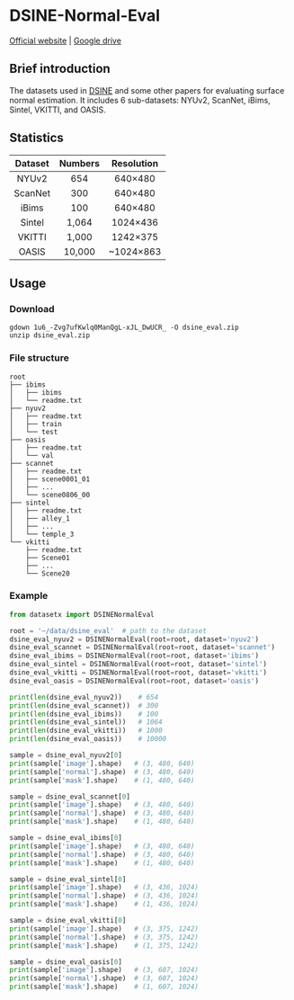 # DSINE-Normal-Eval

[Official website](https://github.com/baegwangbin/DSINE) | [Google drive](https://drive.google.com/drive/folders/1t3LMJIIrSnCGwOEf53Cyg0lkSXd3M4Hm?usp=drive_link)

## Brief introduction

The datasets used in [DSINE](https://arxiv.org/abs/2403.00712) and some other papers for evaluating surface normal estimation.
It includes 6 sub-datasets: NYUv2, ScanNet, iBims, Sintel, VKITTI, and OASIS.

## Statistics

| Dataset | Numbers | Resolution |
|:-------:|:-------:|:----------:|
|  NYUv2  |   654   |  640×480   |
| ScanNet |   300   |  640×480   |
|  iBims  |   100   |  640×480   |
| Sintel  |  1,064  |  1024×436  |
| VKITTI  |  1,000  |  1242×375  |
|  OASIS  | 10,000  | ~1024×863  |

## Usage

### Download

```shell
gdown 1u6_-Zvg7ufKwlq0ManQgL-xJL_DwUCR_ -O dsine_eval.zip
unzip dsine_eval.zip
```

### File structure

```text
root
├── ibims
│   ├── ibims
│   └── readme.txt
├── nyuv2
│   ├── readme.txt
│   ├── train
│   └── test
├── oasis
│   ├── readme.txt
│   └── val
├── scannet
│   ├── readme.txt
│   ├── scene0001_01
│   ├── ...
│   └── scene0806_00
├── sintel
│   ├── readme.txt
│   ├── alley_1
│   ├── ...
│   └── temple_3
└── vkitti
    ├── readme.txt
    ├── Scene01
    ├── ...
    └── Scene20
```

### Example

```python
from datasetx import DSINENormalEval

root = '~/data/dsine_eval'  # path to the dataset
dsine_eval_nyuv2 = DSINENormalEval(root=root, dataset='nyuv2')
dsine_eval_scannet = DSINENormalEval(root=root, dataset='scannet')
dsine_eval_ibims = DSINENormalEval(root=root, dataset='ibims')
dsine_eval_sintel = DSINENormalEval(root=root, dataset='sintel')
dsine_eval_vkitti = DSINENormalEval(root=root, dataset='vkitti')
dsine_eval_oasis = DSINENormalEval(root=root, dataset='oasis')

print(len(dsine_eval_nyuv2))    # 654
print(len(dsine_eval_scannet))  # 300
print(len(dsine_eval_ibims))    # 100
print(len(dsine_eval_sintel))   # 1064
print(len(dsine_eval_vkitti))   # 1000
print(len(dsine_eval_oasis))    # 10000

sample = dsine_eval_nyuv2[0]
print(sample['image'].shape)   # (3, 480, 640)
print(sample['normal'].shape)  # (3, 480, 640)
print(sample['mask'].shape)    # (1, 480, 640)

sample = dsine_eval_scannet[0]
print(sample['image'].shape)   # (3, 480, 640)
print(sample['normal'].shape)  # (3, 480, 640)
print(sample['mask'].shape)    # (1, 480, 640)

sample = dsine_eval_ibims[0]
print(sample['image'].shape)   # (3, 480, 640)
print(sample['normal'].shape)  # (3, 480, 640)
print(sample['mask'].shape)    # (1, 480, 640)

sample = dsine_eval_sintel[0]
print(sample['image'].shape)   # (3, 436, 1024)
print(sample['normal'].shape)  # (3, 436, 1024)
print(sample['mask'].shape)    # (1, 436, 1024)

sample = dsine_eval_vkitti[0]
print(sample['image'].shape)   # (3, 375, 1242)
print(sample['normal'].shape)  # (3, 375, 1242)
print(sample['mask'].shape)    # (1, 375, 1242)

sample = dsine_eval_oasis[0]
print(sample['image'].shape)   # (3, 607, 1024)
print(sample['normal'].shape)  # (3, 607, 1024)
print(sample['mask'].shape)    # (1, 607, 1024)
```
